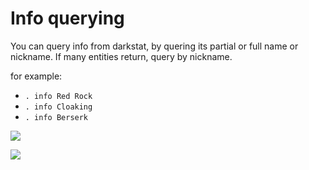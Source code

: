 # Info querying

You can query info from darkstat, by quering its partial or full name or nickname.
If many entities return, query by nickname.

for example:
- `. info Red Rock`
- `. info Cloaking`
- `. info Berserk`

![](/fl-darkbot/index_assets/info1.png)

![](/fl-darkbot/index_assets/info2.png)
